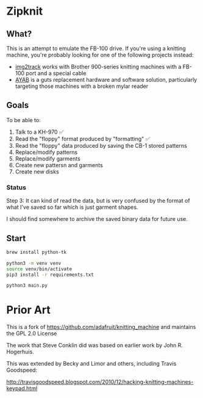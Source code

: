 # Zipknit

## What?

This is an attempt to emulate the FB-100 drive. If you're using a knitting machine, you're probably looking for one of the following projects instead:

* [img2track](https://daviworks.com/knitting/) works with Brother 900-series knitting machines with a FB-100 port and a special cable
* [AYAB](http://www.ayab-knitting.com/) is a guts replacement hardware and software solution, particularly targeting those machines with a broken mylar reader

## Goals

To be able to:

1. Talk to a KH-970 ✅
2. Read the "floppy" format produced by "formatting" ✅
3. Read the "floppy" data produced by saving the CB-1 stored patterns 
4. Replace/modify patterns
5. Replace/modify garments
6. Create new pattersn and garments
7. Create new disks

### Status

Step 3: It can kind of read the data, but is very confused by the format of what I've saved so far which is just garment shapes.

I should find somewhere to archive the saved binary data for future use.

## Start

```bash
brew install python-tk

python3 -m venv venv
source venv/bin/activate
pip3 install -r requirements.txt

python3 main.py
```


# Prior Art

This is a fork of https://github.com/adafruit/knitting_machine and maintains the GPL 2.0 License

The work that Steve Conklin did was based on earlier work by John R. Hogerhuis.

This was extended by Becky and Limor and others, including Travis Goodspeed:

http://travisgoodspeed.blogspot.com/2010/12/hacking-knitting-machines-keypad.html
